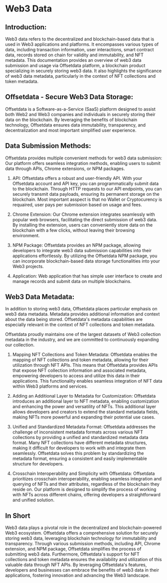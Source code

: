 # Web3 Data

## Introduction:
Web3 data refers to the decentralized and blockchain-based data that is used in 
Web3 applications and platforms. It encompasses various types of data, including transaction 
information, user interactions, smart contract data, records stored on chain for validity 
and immutability, and NFT metadata. 
This documentation provides an overview of web3 data submission and usage via Offsetdata platform, 
a blockchain product specializing in securely storing web3 data. 
It also highlights the significance of web3 data metadata, particularly in the 
context of NFT collections and token metadata.

## Offsetdata - Secure Web3 Data Storage:
Offsetdata is a Software-as-a-Service (SaaS) platform designed to assist both Web2 and Web3 
companies and individuals in securely storing their data on the blockchain. 
 By leveraging the benefits of blockchain technology, Offsetdata ensures data immutability, 
 transparency, and decentralization and most important simplified user experience.

## Data Submission Methods:
Offsetdata provides multiple convenient methods for web3 data submission:
Our platform offers seamless integration methods, enabling users to submit data through APIs,
 Chrome extensions, 
 or NPM packages. 


1. API: Offsetdata offers a robust and user-friendly API. With your Offsetdata account and API key, you can programmatically submit data to the blockchain. Through HTTP requests to our API endpoints, you can securely transmit data payloads, ensuring its permanent storage on the blockchain. Most important asspect is that no Wallet or Cryptocurency is requaired, user pays per submission based on usage and fees. 

2. Chrome Extension: Our Chrome extension integrates seamlessly with popular web browsers, facilitating the direct submission of web3 data. By installing the extension, users can conveniently store data on the blockchain with a few clicks, without leaving their browsing environment.

3. NPM Package: Offsetdata provides an NPM package, allowing developers to integrate web3 data submission capabilities into their applications effortlessly. By utilizing the Offsetdata NPM package, you can incorporate blockchain-based data storage functionalities into your Web3 projects.

4. Application: Web application that has simple user interface to create and manage records and submit data on multiple blockchains. 

## Web3 Data Metadata:
In addition to storing web3 data, Offsetdata places particular emphasis on web3 data metadata. Metadata provides additional information and context about the data being stored. Offsetdata's metadata capabilities are especially relevant in the context of NFT collections and token metadata.

Offsetdata proudly maintains one of the largest datasets of Web3 collection metadata in the industry, and we are committed to continuously expanding our collection.


1. Mapping NFT Collections and Token Metadata:
Offsetdata enables the mapping of NFT collections and token metadata, allowing for their utilization through NFT APIs. This means that Offsetdata provides APIs that expose NFT collection information and associated metadata, empowering developers to access and utilize this data in their applications. This functionality enables seamless integration of NFT data within Web3 platforms and services.


2. Adding an Additional Layer to Metadata for Customization:
Offsetdata introduces an additional layer to NFT metadata, enabling customization and enhancing the power and versatility of NFTs. This additional layer allows developers and creators to extend the standard metadata fields, making NFTs more powerful and expanding their potential use cases.

3. Unified and Standardized Metadata Format: 
Offsetdata addresses the challenge of inconsistent metadata formats across various NFT collections by providing a unified and standardized metadata data format. Many NFT collections have different metadata structures, making it difficult for developers to work with and integrate them seamlessly. Offsetdata solves this problem by standardizing the metadata format, ensuring a consistent and easily implementable structure for developers.

4. Crosschain Interoperability and Simplicity with Offsetdata:
Offsetdata prioritizes crosschain interoperability, enabling seamless integration and querying of NFTs and their attributes, regardless of the blockchain they reside on. Our platform is designed to simplify the process of working with NFTs across different chains, offering developers a straightforward and unified solution.

## In Short
Web3 data plays a pivotal role in the decentralized and blockchain-powered Web3 ecosystem. Offsetdata offers a comprehensive solution for securely storing web3 data, leveraging blockchain technology for immutability and transparency. Through various submission methods, including API, Chrome extension, and NPM package, Offsetdata simplifies the process of submitting web3 data. Furthermore, Offsetdata's support for NFT collections and token metadata ensures the availability and utilization of this valuable data through NFT APIs. By leveraging Offsetdata's features, developers and businesses can embrace the benefits of web3 data in their applications, fostering innovation and advancing the Web3 landscape.